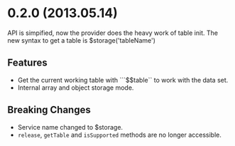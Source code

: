 # 0.2.0 (2013.05.14)

API is simpified, now the provider does the heavy work of table init.
The new syntax to get a table is $storage('tableName')

## Features

* Get the current working table with ```$$table`` to work with the data set.
* Internal array and object storage mode.

## Breaking Changes

* Service name changed to $storage.
* ```release```, ```getTable``` and ```isSupported``` methods are no longer accessible.